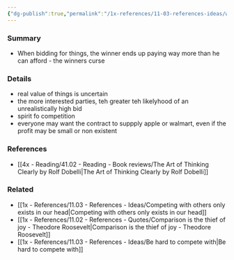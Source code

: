 ```yaml
---
{"dg-publish":true,"permalink":"/1x-references/11-03-references-ideas/winners-curse/","title":"Winners curse"}
---
```



### Summary
-  When bidding for things, the winner ends up paying way more than he can afford - the winners curse

### Details
- real value of things is uncertain
- the more interested parties, teh greater teh likelyhood of an unrealistically high bid
- spirit fo competition
- everyone may want the contract to suppply apple or walmart, even if the profit may be small or non existent

### References
- [[4x - Reading/41.02 - Reading - Book reviews/The Art of Thinking Clearly by Rolf Dobelli\|The Art of Thinking Clearly by Rolf Dobelli]]

### Related
- [[1x - References/11.03 - References - Ideas/Competing with others only exists in our head\|Competing with others only exists in our head]]
- [[1x - References/11.02 - References - Quotes/Comparison is the thief of joy - Theodore Roosevelt\|Comparison is the thief of joy - Theodore Roosevelt]]
- [[1x - References/11.03 - References - Ideas/Be hard to compete with\|Be hard to compete with]]